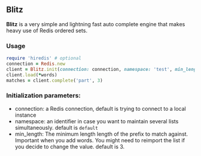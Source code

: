 ## Blitz

**Blitz** is a very simple and lightning fast auto complete engine that makes heavy use
of Redis ordered sets.

### Usage

```ruby
require 'hiredis' # optional
connection = Redis.new
client = Blitz.init(connection: connection, namespace: 'test', min_length: 1)
client.load(*words)
matches = client.complete('part', 3)
```

### Initialization parameters:

* connection: a Redis connection, default is trying to connect to a local instance
* namespace: an identifier in case you want to maintain several lists simultaneously. default is `default`
* min_length: The minimum length length of the prefix to match against. Important when you add words. You might need
to reimport the list if you decide to change the value. default is 3.
